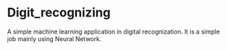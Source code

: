 # Digit_recognizing
A simple machine learning application in digital recognization.
It is a simple job mainly using Neural Network.
